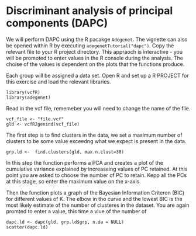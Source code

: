 # Discriminant analysis of principal components (DAPC)

We will perform DAPC using the R pacakge ```Adegenet```. The vignette can also be opened within R by executing ```adegenetTutorial("dapc")```.
Copy the relevant file to your R project directory. This appraoch is interactive - you will be promoted to enter values in the R console during the analysis. The choise of the values is dependent on the plots that the functions produce.

Each group will be assigned a data set. Open R and set up a R PROJECT for this exercise and load the relevant libraries.

```
library(vcfR)
library(adegenet)

```
Read in the vcf file, rememeber you will need to change the name of the file. 
```
vcf_file <- "file.vcf"
gld <- vcfR2genind(vcf_file)
```
The first step is to find clusters in the data, we set a maximum number of clusters to be some value exceedng what we expect is present in the data.
```
grp.ld <-  find.clusters(gld, max.n.clust=30)
```
In this step the function performs a PCA and creates a plot of the cumulative variance explained by increaseing values of PC retained. At this point you are asked to choose the number of PC to retain. Kepp all the PCs at this stage, so enter the maximum value on the x-axis.

Then the function plots a graph of the Bayesian Information Criteron (BIC) for different values of K. The elbow in the curve and the lowest BIC is the most likely estimate of the number of clusteres in the dataset. You are again promted to enter a value, this time a vlue of the number of 
```
dapc.ld <- dapc(gld, grp.ld$grp, n.da = NULL)
scatter(dapc.ld)

```

